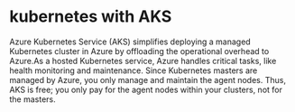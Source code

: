 # kubernetes with AKS   

Azure Kubernetes Service (AKS) simplifies deploying a managed Kubernetes cluster in Azure by offloading the operational overhead to Azure.As a hosted Kubernetes service, Azure handles critical tasks, like health monitoring and maintenance. Since Kubernetes masters are managed by Azure, you only manage and maintain the agent nodes. Thus, AKS is free; you only pay for the agent nodes within your clusters, not for the masters.


